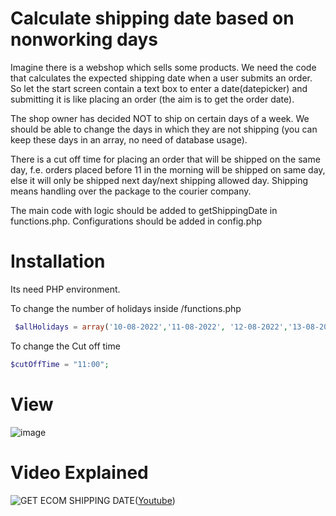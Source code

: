 # Calculate shipping date based on nonworking days
Imagine there is a webshop which sells some products. We need the code that calculates the expected shipping date when a user submits an order.  So let the start screen contain a text box to enter a date(datepicker) and submitting it is like placing an order (the aim is to get the order date).

The shop owner has decided NOT to ship on certain days of a week.  We should be able to change the days in which they are not shipping (you can keep these days in an array, no need of database usage). 

There is a cut off time for placing an order that will be shipped on the same day, f.e. orders placed before 11 in the morning will be shipped on same day, else it will only be shipped next day/next shipping allowed day. Shipping means handling over the package to the courier company.

The main code with logic should be added to getShippingDate in functions.php. Configurations should be added in config.php

# Installation

Its need PHP environment.

To change the number of holidays inside /functions.php 
```PHP
 $allHolidays = array('10-08-2022','11-08-2022', '12-08-2022','13-08-2022');
 ```
To change the Cut off time
```PHP
$cutOffTime = "11:00"; 
```
# View

![image](https://user-images.githubusercontent.com/110724391/183831068-7d22b2b9-a02a-4c41-b765-e202ee41a202.png)

# Video Explained
![GET ECOM SHIPPING DATE](https://user-images.githubusercontent.com/110724391/184474669-269c1870-3296-403a-9a81-a62f66193c5a.png)([Youtube](https://www.youtube.com/watch?v=qM3TNdvqsfM))
